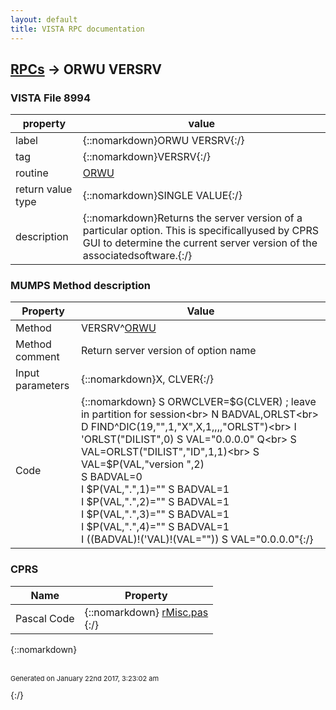 ```yaml
---
layout: default
title: VISTA RPC documentation
---
```




## [RPCs](TableOfContent.md) &#8594; ORWU VERSRV 



### VISTA File 8994 


 property | value 
--- | --- 
 label | {::nomarkdown}ORWU VERSRV{:/}
 tag | {::nomarkdown}VERSRV{:/}
 routine | [ORWU](http://code.osehra.org/dox/Routine_ORWU_source.html)
 return value type | {::nomarkdown}SINGLE VALUE{:/}
 description | {::nomarkdown}Returns the server version of a particular option.  This is specificallyused by CPRS GUI to determine the current server version of the associatedsoftware.{:/}


### MUMPS Method description

 Property | Value 
 --- | --- 
 Method | VERSRV^[ORWU](http://code.osehra.org/dox/Routine_ORWU_source.html)
 Method comment | Return server version of option name
 Input parameters | {::nomarkdown}X, CLVER{:/}
 Code | {::nomarkdown}  S ORWCLVER=$G(CLVER)  ; leave in partition for session<br> N BADVAL,ORLST<br> D FIND^DIC(19,"",1,"X",X,1,,,,"ORLST")<br> I 'ORLST("DILIST",0) S VAL="0.0.0.0" Q<br> S VAL=ORLST("DILIST","ID",1,1)<br> S VAL=$P(VAL,"version ",2)<br> S BADVAL=0<br> I $P(VAL,".",1)="" S BADVAL=1<br> I $P(VAL,".",2)="" S BADVAL=1<br> I $P(VAL,".",3)="" S BADVAL=1<br> I $P(VAL,".",4)="" S BADVAL=1<br> I ((BADVAL)!('VAL)!(VAL="")) S VAL="0.0.0.0"{:/}


### CPRS

 Name | Property 
 --- | --- 
 Pascal Code | {::nomarkdown} <a href="https://github.com/OSEHRA/VistA/blob/master/Packages/Order%20Entry%20Results%20Reporting/CPRS/CPRS-Chart/rMisc.pas">rMisc.pas</a><br/>{:/}

{::nomarkdown} <br/><br/><p style="font-size: 11px">Generated on January 22nd 2017, 3:23:02 am</p>{:/}